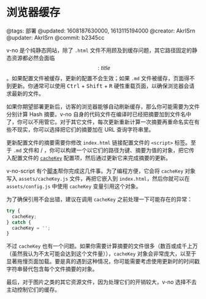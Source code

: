 # 浏览器缓存

@tags: 部署
@updated: 1608187630000, 1613115194000
@creator: AkrISrn
@updater: AkrISrn
@commit: b2345cc

v-no 是个纯静态网站，除了 `.html` 文件不用顾及到缓存问题，其它路径固定的静态资源都必然会面临$$: title $$。如果配置文件被缓存，更新的配置不会生效；如果 `.md` 文件被缓存，页面得不到更新。你通常可以使用 <kbd>Ctrl</kbd> + <kbd>Shift</kbd> + <kbd>R</kbd> 硬性重载页面，以确保浏览器会请求最新的文件。

如果你期望部署更新后，访客的浏览器能够自动刷新缓存，那么你可能需要为文件分别计算 Hash 摘要。v-no 自身的代码文件在编译时已经把摘要加到文件名中了，你可以不用管它。对于其它文件，每次更新重新计算一次摘要再重命名实在有些不现实，你可以选择把它们的摘要加在 URL 查询字符串里。

更新配置文件的摘要需要你修改 `index.html` 链接配置文件的 `<script>` 标签。至于 `.md` 文件和[](/zh/docs/custom-script.md "#") / [](/zh/docs/custom-style.md "#")，你可以构建一个以它们的路径为键、摘要为值的对象，把它传入配置文件的 [`cacheKey`](/zh/docs/main-conf.md "#") 配置项，然后通过更新它来完成摘要的更新。

v-no-script 有个[脚本](https://github.com/akrisrn/v-no-script/blob/master/src/update-cache-key.ts)帮你完成这几件事。为了编程方便，它会将 `cacheKey` 对象写入 `assets/cacheKey.js` 文件，再把它嵌入到 `index.html`，然后你就可以在 `assets/config.js` 中使用 `cacheKey` 变量引用这个对象。

为了确保引用不会出错，建议在调用 `cacheKey` 之前处理一下可能存在的异常：

```js
try {
  cacheKey;
} catch {
  cacheKey = '';
}
```

不过 `cacheKey` 也有一个问题。如果你需要计算摘要的文件很多（数百或成千上万（虽然我认为不太可能会达到这个文件量）），`cacheKey` 对象会非常庞大，以至于显著拖慢页面加载。要是真的遇到这种情况，你可能需要考虑使用更新时的时间戳字符串替代包含每个文件摘要的对象。

最后，对于图片之类的其它资源文件，因为处理它们的开销较大，v-no 选择不去主动控制它们的缓存。
